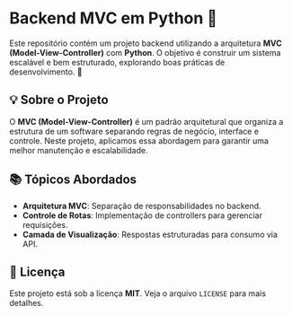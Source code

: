 # Backend MVC em Python 🎯

Este repositório contém um projeto backend utilizando a arquitetura **MVC (Model-View-Controller)** com **Python**. O objetivo é construir um sistema escalável e bem estruturado, explorando boas práticas de desenvolvimento. 🚀

## 💡 Sobre o Projeto  
O **MVC (Model-View-Controller)** é um padrão arquitetural que organiza a estrutura de um software separando regras de negócio, interface e controle. Neste projeto, aplicamos essa abordagem para garantir uma melhor manutenção e escalabilidade.

## 📚 Tópicos Abordados  
- **Arquitetura MVC**: Separação de responsabilidades no backend.  
- **Controle de Rotas**: Implementação de controllers para gerenciar requisições.  
- **Camada de Visualização**: Respostas estruturadas para consumo via API.  

## 📜 Licença  
Este projeto está sob a licença **MIT**. Veja o arquivo `LICENSE` para mais detalhes.  

